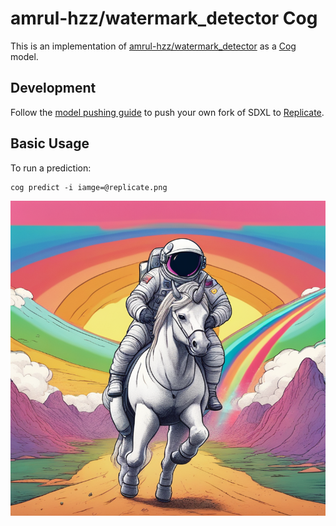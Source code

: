 # amrul-hzz/watermark_detector Cog

This is an implementation of [amrul-hzz/watermark_detector](https://huggingface.co/amrul-hzz/watermark_detector) as a [Cog](https://github.com/replicate/cog) model.

## Development

Follow the [model pushing guide](https://replicate.com/docs/guides/push-a-model) to push your own fork of SDXL to [Replicate](https://replicate.com).

## Basic Usage

To run a prediction:

    cog predict -i iamge=@replicate.png

![replicate](replicate.png)